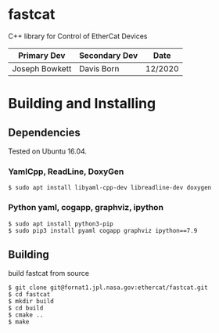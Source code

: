 # fastcat

C++ library for Control of EtherCat Devices

| Primary Dev    | Secondary Dev | Date    |
| -------------- | ------------- | ------- |
| Joseph Bowkett | Davis Born    | 12/2020 |

# Building and Installing
## Dependencies

Tested on Ubuntu 16.04.

### YamlCpp, ReadLine, DoxyGen

```
$ sudo apt install libyaml-cpp-dev libreadline-dev doxygen
```

### Python yaml, cogapp, graphviz, ipython

```
$ sudo apt install python3-pip
$ sudo pip3 install pyaml cogapp graphviz ipython==7.9
```

## Building

build fastcat from source
```
$ git clone git@fornat1.jpl.nasa.gov:ethercat/fastcat.git
$ cd fastcat
$ mkdir build
$ cd build
$ cmake ..
$ make
```
